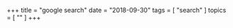 +++
title = "google search"
date = "2018-09-30"
tags = [ "search" ]
topics = [ "" ]
+++

<div>
<script>
  (function() {
    var cx = '015603912854414110900:rmrbo0adjzs';
    var gcse = document.createElement('script');
    gcse.type = 'text/javascript';
    gcse.async = true;
    gcse.src = 'https://cse.google.com/cse.js?cx=' + cx;
    var s = document.getElementsByTagName('script')[0];
    s.parentNode.insertBefore(gcse, s);
  })();
</script>
<gcse:search></gcse:search>
</div>
